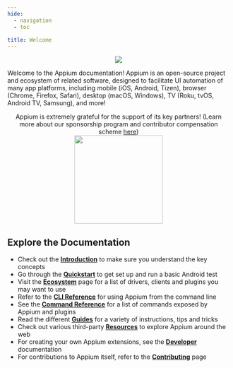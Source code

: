 ```yaml
---
hide:
  - navigation
  - toc

title: Welcome
---
```

<style>
  .md-typeset h1,
  .appium-sponsor-thanks {
    display: none;
  }
</style>
<div style="text-align: center">
  <img src="assets/images/appium-logo-horiz.png" style="max-width: 400px;" />
</div>

Welcome to the Appium documentation! Appium is an open-source project and ecosystem of related
software, designed to facilitate UI automation of many app platforms, including mobile (iOS,
Android, Tizen), browser (Chrome, Firefox, Safari), desktop (macOS, Windows), TV (Roku, tvOS,
Android TV, Samsung), and more!


<div style="text-align: center">
  Appium is extremely grateful for the support of its key partners! (Learn more about our
  sponsorship program and contributor compensation scheme 
  <a href="https://github.com/appium/appium/blob/master/GOVERNANCE.md#sponsorship">here</a>)
  <br/>
  <a href="https://www.headspin.io/solutions/appium-mobile-test-automation">
    <img src="assets/images/sponsor-logo-headspin.png" style="width: 200px;" />
  </a>
</div>

## Explore the Documentation

<div class="grid cards" markdown>

-   Check out the [__Introduction__](./intro/index.md) to make sure you understand the key concepts
-   Go through the [__Quickstart__](./quickstart/index.md) to get set up and run a basic Android test
-   Visit the [__Ecosystem__](./ecosystem/index.md) page for a list of drivers, clients and plugins you may want to use
-   Refer to the [__CLI Reference__](./cli/index.md) for using Appium from the command line
-   See the [__Command Reference__](./commands/index.md) for a list of commands exposed by Appium and plugins
-   Read the different [__Guides__](./guides/migrating-1-to-2.md) for a variety of instructions, tips and tricks
-   Check out various third-party [__Resources__](./resources.md) to explore Appium around the web
-   For creating your own Appium extensions, see the [__Developer__](./developing/index.md) documentation
-   For contributions to Appium itself, refer to the [__Contributing__](./contributing/index.md) page

</div>
